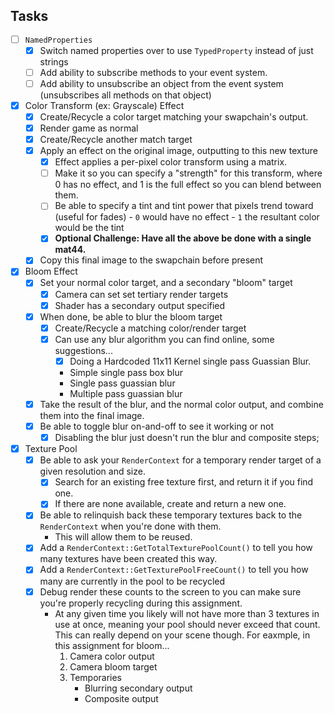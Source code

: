 
## Tasks
- [ ] `NamedProperties`
    - [x] Switch named properties over to use `TypedProperty` instead of just strings
    - [ ] Add ability to subscribe methods to your event system.
    - [ ] Add ability to unsubscribe an object from the event system (unsubscribes all methods on that object)

- [x] Color Transform (ex: Grayscale) Effect
    - [x] Create/Recycle a color target matching your swapchain's output.
    - [x] Render game as normal
    - [x] Create/Recycle another match target
    - [x] Apply an effect on the original image, outputting to this new texture
        - [x] Effect applies a per-pixel color transform using a matrix.
        - [ ] Make it so you can specify a "strength" for this transform, where 0
              has no effect, and 1 is the full effect so you can blend between them.
        - [ ] Be able to specify a tint and tint power that pixels trend toward (useful for fades)
              - `0` would have no effect
              - `1` the resultant color would be the tint
        - [x] **Optional Challenge: Have all the above be done with a single mat44.**
    - [x] Copy this final image to the swapchain before present

- [x] Bloom Effect
    - [x] Set your normal color target, and a secondary "bloom" target
        - [x] Camera can set set tertiary render targets
        - [x] Shader has a secondary output specified
    - [x] When done, be able to blur the bloom target
        - [x] Create/Recycle a matching color/render target
        - [x] Can use any blur algorithm you can find online, some suggestions...
            - [x] Doing a Hardcoded 11x11 Kernel single pass Guassian Blur.
            - Simple single pass box blur
            - Single pass guassian blur
            - Multiple pass guassian blur
    - [x] Take the result of the blur, and the normal color output, and combine them
          into the final image.
    - [x] Be able to toggle blur on-and-off to see it working or not
        - [x] Disabling the blur just doesn't run the blur and composite steps;

- [x] Texture Pool
    - [x] Be able to ask your `RenderContext` for a temporary render target of a given resolution and size.
        - [x] Search for an existing free texture first, and return it if you find one.
        - [x] If there are none available, create and return a new one.
    - [x] Be able to relinquish back these temporary textures back to the `RenderContext` when you're done with them.
        - This will allow them to be reused.
    - [x] Add a `RenderContext::GetTotalTexturePoolCount()` to tell you how many textures have been created this way.
    - [x] Add a `RenderContext::GetTexturePoolFreeCount()` to tell you how many are currently in the pool to be recycled
    - [x] Debug render these counts to the screen to you can make sure you're properly recycling during this assignment.
        - At any given time you likely will not have more than 3 textures in use at once, meaning your pool should never exceed that count.  This can really depend on your scene though.  For eaxmple, in this assignment for bloom...
          1. Camera color output
          2. Camera bloom target
          3. Temporaries
             - Blurring secondary output
             - Composite output
